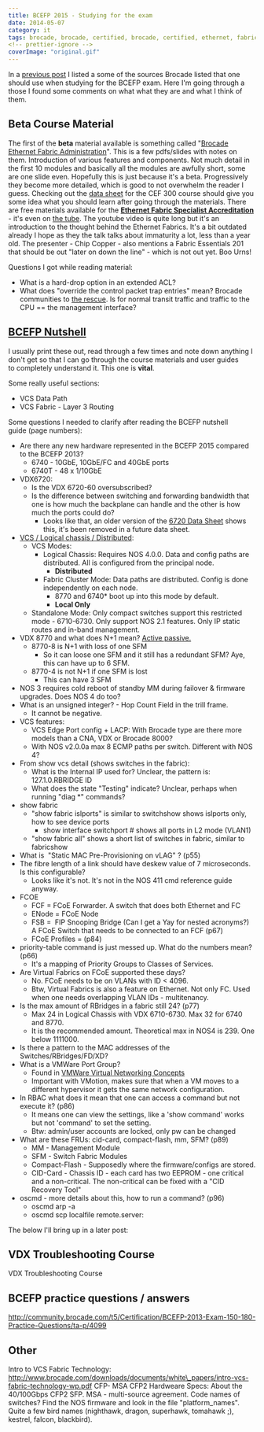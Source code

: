 ```yaml
---
title: BCEFP 2015 - Studying for the exam
date: 2014-05-07
category: it
tags: brocade, brocade, certified, brocade, certified, ethernet, fabric, professional, certification
<!-- prettier-ignore -->
coverImage: "original.gif"
---
```


In a
[previous post](https://www.guldmyr.com/brocade-certified-ethernet-fabric-professional-2015-beta-exam/ "Brocade Certified Ethernet Fabric Professional 2015 Beta Exam")
I listed a some of the sources Brocade listed that one should use when studying
for the BCEFP exam. Here I'm going through a those I found some comments on what
what they are and what I think of them.

## Beta Course Material

The first of the **beta** material available is something called
"[Brocade Ethernet Fabric Administration](http://www.brocade.com/forms/getFile?p=documents/course_data_sheets/CEF300-DataSheet.pdf "CEFP 300-WBT Course Data Sheet")".
This is a few pdfs/slides with notes on them. Introduction of various features
and components. Not much detail in the first 10 modules and basically all the
modules are awfully short, some are one slide even. Hopefully this is just
because it's a beta. Progressively they become more detailed, which is good to
not overwhelm the reader I guess. Checking out the
[data sheet](http://www.brocade.com/downloads/documents/course_data_sheets/CEF300-DataSheet.pdf) for
the CEF 300 course should give you some idea what you should learn after going
through the materials. There are free materials available for the
**[Ethernet Fabric Specialist Accreditation](http://www.brocade.com/education/certification-accreditation/accredited-ethernet-fabric-specialist/curriculum.page "http://www.brocade.com/education/certification-accreditation/accredited-ethernet-fabric-specialist/curriculum.page")**
\- it's even
on [the tube](http://www.youtube.com/watch?v=V9tMZgCydYQ "http://www.youtube.com/watch?v=V9tMZgCydYQ").
The youtube video is quite long but it's an introduction to the thought behind
the Ethernet Fabrics. It's a bit outdated already I hope as they the talk talks
about immaturity a lot, less than a year old. The presenter - Chip Copper - also
mentions a Fabric Essentials 201 that should be out "later on down the line" -
which is not out yet. Boo Urns!

Questions I got while reading material:

- What is a hard-drop option in an extended ACL?
- What does "override the control packet trap entries" mean? Brocade communities
  to
  [the rescue](http://community.brocade.com/t5/Ethernet-Fabric-VDX-CNA/How-do-you-Enable-Configure-SSH-access-to-VDX-6710/td-p/54389).
  Is for normal transit traffic and traffic to the CPU == the management
  interface?

## [**BCEFP Nutshell**](http://www.brocade.com/downloads/documents/certification_study_tools/bcefp-nutshell.pdf "pdf on brocade.com")

I usually print these out, read through a few times and note down anything I
don't get so that I can go through the course materials and user guides
to completely understand it. This one is **vital**.

Some really useful sections:

- VCS Data Path
- VCS Fabric - Layer 3 Routing

Some questions I needed to clarify after reading the BCEFP nutshell guide (page
numbers):

- Are there any new hardware represented in the BCEFP 2015 compared to the BCEFP
  2013?
  - 6740 - 10GbE, 10GbE/FC and 40GbE ports
  - 6740T - 48 x 1/10GbE
- VDX6720:
  - Is the VDX 6720-60 oversubscribed?
  - Is the difference between switching and forwarding bandwidth that one is how
    much the backplane can handle and the other is how much the ports could do?
    - Looks like that, an older version of the
      [6720 Data Sheet](http://www.governmentbigdataforum.com/2012/files/Brocade_VDX_6720_DataSheet_01.pdf "GA-DS-1524-01") shows
      this, it's been removed in a future data sheet.
- [VCS / Logical chassis / Distributed](http://www.brocade.com/downloads/documents/html_product_manuals/NOS_410_AG/GUID-5255C5BC-9A1F-4B3B-83E9-3AE6EA37AC00.html "NOS Administrator's Guide"):
  - VCS Modes:
    - Logical Chassis: Requires NOS 4.0.0. Data and config paths are
      distributed. All is configured from the principal node.
      - **Distributed**
    - Fabric Cluster Mode: Data paths are distributed. Config is done
      independently on each node.
      - 8770 and 6740\* boot up into this mode by default.
      - **Local Only**
  - Standalone Mode: Only compact switches support this restricted mode -
    6710-6730. Only support NOS 2.1 features. Only IP static routes and in-band
    management.
- VDX 8770 and what does N+1 mean?
  [Active passive.](http://en.wikipedia.org/wiki/N+1_redundancy "on wikipedia")
  - 8770-8 is N+1 with loss of one SFM
    - So it can loose one SFM and it still has a redundant SFM? Aye, this can
      have up to 6 SFM.
  - 8770-4 is not N+1 if one SFM is lost
    - This can have 3 SFM
- NOS 3 requires cold reboot of standby MM during failover & firmware upgrades.
  Does NOS 4 do too?
- What is an unsigned integer? - Hop Count Field in the trill frame.
  - It cannot be negative.
- VCS features:
  - VCS Edge Port config + LACP: With Brocade type are there more models than a
    CNA, VDX or Brocade 8000?
  - With NOS v2.0.0a max 8 ECMP paths per switch. Different with NOS 4?
- From show vcs detail (shows switches in the fabric):
  - What is the Internal IP used for? Unclear, the pattern is: 127.1.0.RBRIDGE
    ID
  - What does the state "Testing" indicate? Unclear, perhaps when running "diag
    \*" commands?
- show fabric
  - "show fabric islports" is similar to switchshow shows islports only, how to
    see device ports
    - show interface switchport # shows all ports in L2 mode (VLAN1)
  - "show fabric all" shows a short list of switches in fabric, similar to
    fabricshow
- What is  "Static MAC Pre-Provisioning on vLAG" ? (p55)
- The fibre length of a link should have deskew value of 7 microseconds. Is this
  configurable?
  - Looks like it's not. It's not in the NOS 411 cmd reference guide anyway.
- FCOE
  - FCF = FCoE Forwarder. A switch that does both Ethernet and FC
  - ENode = FCoE Node
  - FSB =  FIP Snooping Bridge (Can I get a Yay for nested acronyms?) A FCoE
    Switch that needs to be connected to an FCF (p67)
  - FCoE Profiles = (p84)
- priority-table command is just messed up. What do the numbers mean? (p66)
  - It's a mapping of Priority Groups to Classes of Services.
- Are Virtual Fabrics on FCoE supported these days?
  - No. FCoE needs to be on VLANs with ID < 4096.
  - Btw, Virtual Fabrics is also a feature on Ethernet. Not only FC. Used when
    one needs overlapping VLAN IDs - multitenancy.
- Is the max amount of RBridges in a fabric still 24? (p77)
  - Max 24 in Logical Chassis with VDX 6710-6730. Max 32 for 6740 and 8770.
  - It is the recommended amount. Theoretical max in NOS4 is 239. One
    below 1111000.
- Is there a pattern to the MAC addresses of the Switches/RBridges/FD/XD?
- What is a VMWare Port Group?
  - Found in
    [VMWare Virtual Networking Concepts](https://www.vmware.com/files/pdf/virtual_networking_concepts.pdf "pdf on vmware.com")
  - Important with VMotion, makes sure that when a VM moves to a different
    hypervisor it gets the same network configuration.
- In RBAC what does it mean that one can access a command but not execute it?
  (p86)
  - It means one can view the settings, like a 'show command' works but not
    'command' to set the setting.
  - Btw: admin/user accounts are locked, only pw can be changed
- What are these FRUs: cid-card, compact-flash, mm, SFM? (p89)
  - MM - Management Module
  - SFM - Switch Fabric Modules
  - Compact-Flash - Supposedly where the firmware/configs are stored.
  - CID-Card - Chassis ID - each card has two EEPROM - one critical and a
    non-critical. The non-critical can be fixed with a "CID Recovery Tool"
- oscmd - more details about this, how to run a command? (p96)
  - oscmd arp -a
  - oscmd scp localfile remote.server:

The below I'll bring up in a later post:

## **VDX Troubleshooting Course**

VDX Troubleshooting Course

## **BCEFP practice questions / answers**

<http://community.brocade.com/t5/Certification/BCEFP-2013-Exam-150-180-Practice-Questions/ta-p/4099>

## Other

Intro to VCS Fabric Technology:
<http://www.brocade.com/downloads/documents/white\_papers/intro-vcs-fabric-technology-wp.pdf>
CFP- MSA CFP2 Hardweare Specs: About the 40/100Gbps CFP2 SFP. MSA - multi-source
agreement. Code names of switches? Find the NOS firmware and look in the file
"platform_names". Quite a few bird names (nighthawk, dragon, superhawk, tomahawk
;), kestrel, falcon, blackbird).
